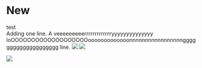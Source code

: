 # New

test  
Adding one line.
A veeeeeeeeerrrrrrrrrrrrryyyyyyyyyyyyyy loOOOOOOOOOOOOOOOOOOOooooooooooooonnnnnnnnnnnnnnnnngggggggggggggggggggg line.
<img src="https://render.githubusercontent.com/render/math?math=\bgcolor{black}\color{white}e^{i \pi} = -1">
<img src="https://render.githubusercontent.com/render/math?math=\bgcolor{black}\color{white}\text{some}">

<img src="https://render.githubusercontent.com/render/math?math=\bgcolor{black}\color{white}\boxed{\begin{split}x^2\end{split}}">
